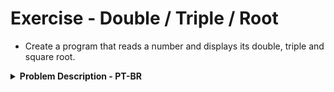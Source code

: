 # Exercise - Double / Triple / Root
- Create a program that reads a number and displays its double, triple and square root.

<details >
  <summary><b>Problem Description - PT-BR</b></summary>

- Crie um programa que leia um número e mostre o seu dobro, triplo e raiz quadrada.

</details>
